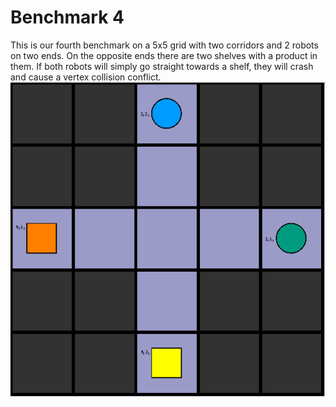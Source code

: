 # Benchmark 4

This is our fourth benchmark on a 5x5 grid with two corridors and 2 robots on two ends. On the opposite ends there are two shelves with a product in them. If both robots will simply go straight towards a shelf, they will crash and cause a vertex collision conflict.
![Benchmark4](instance/x5_y5_n9_r2_s2_ps0_pr2_u2_o2_N004.png "Benchmark4")

